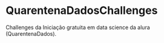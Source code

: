 # QuarentenaDadosChallenges
Challenges da Iniciação gratuita em data science da alura (QuarentenaDados).
